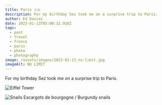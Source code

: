 ```yaml
---
title: Paris 🇫🇷
description: For my birthday Sez took me on a surprise trip to Paris.
author: Ed Davies
date: 2023-01-13T05:00:32.926Z
tags:
  - post
  - travel
  - france
  - paris
  - photo
  - photography
image: /assets/images/2023-01-13_no-limit.jpg
imageAlt: NO LIMIT
---
```

For my birthday Sez took me on a surprise trip to Paris.

![Eiffel Tower](/assets/images/2023-01-13_tower.jpg "Eiffel Tower")

![Snails](/assets/images/2023-01-13_snails.jpg "Escargots de bourgogne / Burgundy snails")
Escargots de bourgogne / Burgundy snails